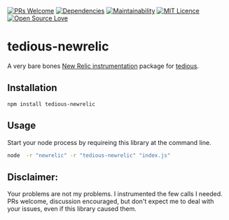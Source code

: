 [![PRs Welcome](https://img.shields.io/badge/PRs-welcome-brightgreen.svg?style=flat-square)](http://makeapullrequest.com)
[![Dependencies](https://david-dm.org/ckarper/tedious-newrelic/status.svg)](https://david-dm.org/ckarper/tedious-newrelic)
[![Maintainability](https://api.codeclimate.com/v1/badges/07dab983a642bdd619f6/maintainability)](https://codeclimate.com/github/CKarper/tedious-newrelic/maintainability)
[![MIT Licence](https://badges.frapsoft.com/os/mit/mit.svg?v=103)](https://opensource.org/licenses/mit-license.php)
[![Open Source Love](https://badges.frapsoft.com/os/v2/open-source.svg?v=103)](https://github.com/ellerbrock/open-source-badges/)

# tedious-newrelic

A very bare bones [New Relic instrumentation](http://newrelic.github.io/node-newrelic/docs/tutorial-Datastore-Simple.html) package for [tedious](https://github.com/tediousjs/tedious).

## Installation

`npm install tedious-newrelic`

## Usage

Start your node process by requireing this library at the command line.
```sh
node  -r "newrelic" -r "tedious-newrelic" "index.js"
```

## Disclaimer:
Your problems are not my problems. I instrumented the few calls I needed.
PRs welcome, discussion encouraged, but don't expect me to deal with your issues, 
even if this library caused them.
